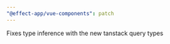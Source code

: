```yaml
---
"@effect-app/vue-components": patch
---
```


Fixes type inference with the new tanstack query types
